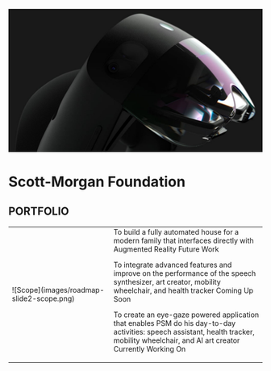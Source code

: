 ![Slide 1 BG](images/roadmap-slide1-bg.png)

# Scott-Morgan Foundation
## PORTFOLIO
<table>
<tr width=100%>
<td width=40%>
  ![Scope](images/roadmap-slide2-scope.png)
</td>
<td width=60%>
To build a fully automated house for a modern family that interfaces directly with Augmented Reality
Future Work
  
To integrate advanced features and improve on the performance of the speech synthesizer, art creator, mobility wheelchair, and health tracker 
Coming Up Soon

To create an eye-gaze powered application that enables PSM do his day-to-day activities: speech assistant, health tracker, mobility wheelchair, and AI art creator
Currently Working On
</td>
</table>
  

